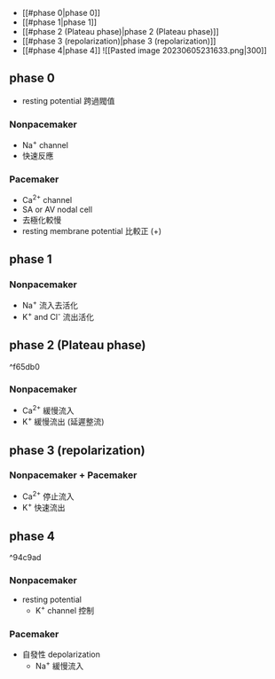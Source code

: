 - [[#phase 0|phase 0]]
- [[#phase 1|phase 1]]
- [[#phase 2 (Plateau phase)|phase 2 (Plateau phase)]]
- [[#phase 3 (repolarization)|phase 3 (repolarization)]]
- [[#phase 4|phase 4]]
![[Pasted image 20230605231633.png|300]]
## phase 0
- resting potential 跨過閥值
### Nonpacemaker
- Na<sup>+</sup> channel
- 快速反應
### Pacemaker
- Ca<sup>2+</sup> channel
- SA or AV nodal cell
- 去極化較慢
- resting membrane potential 比較正 (+)
## phase 1
### Nonpacemaker
- Na<sup>+</sup> 流入去活化
- K<sup>+</sup> and Cl<sup>-</sup> 流出活化
## phase 2 (Plateau phase)

^f65db0

### Nonpacemaker
- Ca<sup>2+</sup> 緩慢流入
- K<sup>+</sup> 緩慢流出 (延遲整流)
## phase 3 (repolarization)
### Nonpacemaker + Pacemaker
- Ca<sup>2+</sup> 停止流入
- K<sup>+</sup> 快速流出
## phase 4

^94c9ad

### Nonpacemaker
- resting potential
	- K<sup>+</sup> channel 控制
### Pacemaker
- 自發性 depolarization
	- Na<sup>+</sup> 緩慢流入